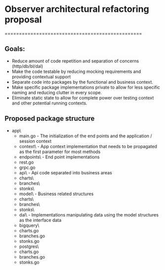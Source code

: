 # Observer architectural refactoring proposal
================================================

## Goals:
- Reduce amount of code repetition and separation of concerns (http/db/bl/dal) 
- Make the code testable by reducing mocking requirements and providing contextual support
- Separate code into packages by the functional and business context.
- Make specific package implementations private to allow for less specific naming and reducing clutter in every scope.
- Eliminate static state to allow for complete power over testing context and other potential running contexts.


## Proposed package structure

* app\
  * main.go - The initialization of the end points and the application / session context
  * context\ - App context implementation that needs to be propagated as the first parameter for most methods
  * endpoints\ - End point implementations
   * rest.go
   * grpc.go
  * api\ - Api code separated into business areas
   * charts\ 
   * branches\
   * stonks\
  * model\ - Business related structures
   * charts\ 
   * branches\
   * stonks\
  * dal\ - Implementations manipulating data using the model structures as the interface data
   * bigquery\
    * charts.go 
    * branches.go
    * stonks.go
   * postgres\
    * charts.go
    * branches.go
    * stonks.go

